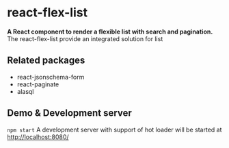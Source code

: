 # react-flex-list 

**A React component to render a flexible list with search and pagination.**
The react-flex-list provide an integrated solution for list 

## Related packages
- react-jsonschema-form
- react-paginate
- alasql

## Demo & Development server
`
npm start
`
A development server with support of hot loader will be started at [http://localhost:8080/](http://localhost:8080/)
